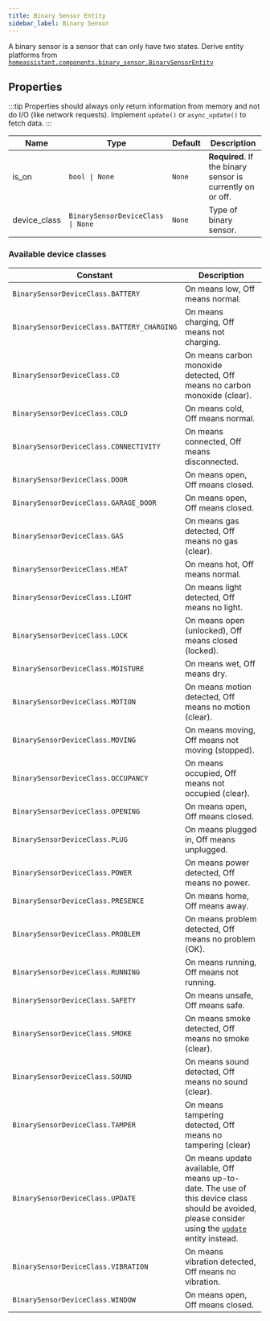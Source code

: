 ```yaml
---
title: Binary Sensor Entity
sidebar_label: Binary Sensor
---
```


A binary sensor is a sensor that can only have two states. Derive entity platforms from [`homeassistant.components.binary_sensor.BinarySensorEntity`](https://github.com/home-assistant/home-assistant/blob/master/homeassistant/components/binary_sensor/__init__.py)

## Properties

:::tip
Properties should always only return information from memory and not do I/O (like network requests). Implement `update()` or `async_update()` to fetch data.
:::

| Name | Type | Default | Description
| ---- | ---- | ------- | -----------
| is_on| <code>bool &#124; None</code> | `None` | **Required**. If the binary sensor is currently on or off.
| device_class | <code>BinarySensorDeviceClass &#124; None</code> | `None` | Type of binary sensor.

### Available device classes

| Constant | Description
| ----- | -----------
| `BinarySensorDeviceClass.BATTERY` | On means low, Off means normal.
| `BinarySensorDeviceClass.BATTERY_CHARGING` | On means charging, Off means not charging.
| `BinarySensorDeviceClass.CO` | On means carbon monoxide detected, Off means no carbon monoxide (clear).
| `BinarySensorDeviceClass.COLD` | On means cold, Off means normal.
| `BinarySensorDeviceClass.CONNECTIVITY` | On means connected, Off means disconnected.
| `BinarySensorDeviceClass.DOOR` | On means open, Off means closed.
| `BinarySensorDeviceClass.GARAGE_DOOR` | On means open, Off means closed.
| `BinarySensorDeviceClass.GAS` | On means gas detected, Off means no gas (clear).
| `BinarySensorDeviceClass.HEAT` | On means hot, Off means normal.
| `BinarySensorDeviceClass.LIGHT` | On means light detected, Off means no light.
| `BinarySensorDeviceClass.LOCK` | On means open (unlocked), Off means closed (locked).
| `BinarySensorDeviceClass.MOISTURE` | On means wet, Off means dry.
| `BinarySensorDeviceClass.MOTION` | On means motion detected, Off means no motion (clear).
| `BinarySensorDeviceClass.MOVING` | On means moving, Off means not moving (stopped).
| `BinarySensorDeviceClass.OCCUPANCY` | On means occupied, Off means not occupied (clear).
| `BinarySensorDeviceClass.OPENING` | On means open, Off means closed.
| `BinarySensorDeviceClass.PLUG` | On means plugged in, Off means unplugged.
| `BinarySensorDeviceClass.POWER` | On means power detected, Off means no power.
| `BinarySensorDeviceClass.PRESENCE` | On means home, Off means away.
| `BinarySensorDeviceClass.PROBLEM` | On means problem detected, Off means no problem (OK).
| `BinarySensorDeviceClass.RUNNING` | On means running, Off means not running.
| `BinarySensorDeviceClass.SAFETY` | On means unsafe, Off means safe.
| `BinarySensorDeviceClass.SMOKE` | On means smoke detected, Off means no smoke (clear).
| `BinarySensorDeviceClass.SOUND` | On means sound detected, Off means no sound (clear).
| `BinarySensorDeviceClass.TAMPER` | On means tampering detected, Off means no tampering (clear)
| `BinarySensorDeviceClass.UPDATE` | On means update available, Off means up-to-date. The use of this device class should be avoided, please consider using the [`update`](/docs/core/entity/update) entity instead.
| `BinarySensorDeviceClass.VIBRATION` | On means vibration detected, Off means no vibration.
| `BinarySensorDeviceClass.WINDOW` | On means open, Off means closed.
